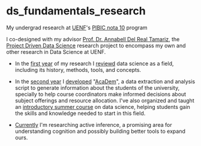 # ds_fundamentals_research
My undergrad research at [UENF][UENF]'s [PIBIC nota 10][pibic10] program 

I co-designed with my advisor [Prof. Dr. Annabell Del Real Tamariz][annabell], the [Project Driven Data Science][project_driven_ds] research project to encompass my own and other research in Data Science at UENF.

<!-- My undergrad research on data science basic concepts, tools and scope. -->

- In the [first year][first_workplan] of my research I [reviewd][first_report] data science as a field, including its history, methods, tools, and concepts.

- In the [second year][second_workplan] I [developed][second_report] "[AcaDem][academ]", a data extraction and analysis script to generate information about the students of the university, specially to help course coordinators make informed decisions about subject offerings and resource allocation. I've also organized and taught an [introductory summer course][introds] on data science, helping students gain the skills and knowledge needed to start in this field.

- [Currently][third_workplan] I'm researching active inference, a promising area for understanding cognition and possibly building better tools to expand ours.

[UENF]: uenf.br
[pibic10]: https://uenf.br/portal/editais/edital-pibi-03-2021-pibic-nota-10/
[annabell]: http://lattes.cnpq.br/7484786835288826
[project_driven_ds]: 2021/PIBIC10_projeto_pesquisa.pdf
[first_workplan]: 2021/PIBIC10_plano_trabalho_2021.pdf
[first_report]: 2021/PIBIC10_relatorio_2021.pdf
[second_workplan]: 2022/PIBIC10_plano_trabalho_2022.pdf
[second_report]: 2022/PIBIC10_relatorio_2022.pdf
[academ]: https://github.com/dbs-97/demanda_academica
[introds]: https://github.com/dbs-97/introds
[third_workplan]: 2023/PIBIC10_plano_trabalho_2023.pdf